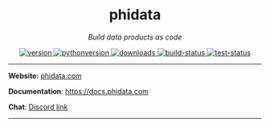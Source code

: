 <h1 align="center">
  phidata
</h1>
<p align="center">
    <em>Build data products as code</em>
</p>
<p align="center">
<a href="https://python.org/pypi/phidata" target="_blank">
    <img src="https://img.shields.io/pypi/v/phidata?color=blue&label=version" alt="version">
</a>
<a href="https://github.com/phidatahq/phidata" target="_blank">
    <img src="https://img.shields.io/badge/python->=3.7-blue" alt="pythonversion">
</a>
<a href="https://github.com/phidatahq/phidata" target="_blank">
    <img src="https://pepy.tech/badge/phidata" alt="downloads">
</a>
<a href="https://github.com/phidatahq/phidata/actions/workflows/build.yml" target="_blank">
    <img src="https://github.com/phidatahq/phidata/actions/workflows/build.yml/badge.svg?branch=main" alt="build-status">
</a>
<a href="https://github.com/phidatahq/phidata/actions/workflows/test.yml" target="_blank">
    <img src="https://github.com/phidatahq/phidata/actions/workflows/test.yml/badge.svg?branch=main" alt="test-status">
</a>
</p>

---

**Website**: <a href="https://phidata.com" target="_blank">phidata.com</a>

**Documentation**: <a href="https://docs.phidata.com" target="_blank">https://docs.phidata.com</a>

**Chat**: <a href="https://discord.gg/4MtYHHrgA8" target="_blank">Discord link</a>

---

